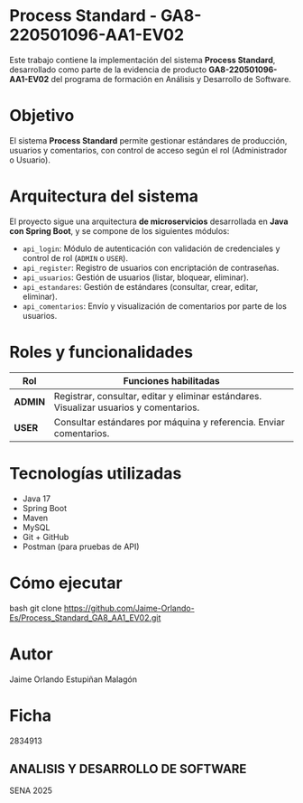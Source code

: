 # Process Standard - GA8-220501096-AA1-EV02

Este trabajo contiene la implementación del sistema **Process Standard**, desarrollado como parte de la evidencia de producto **GA8-220501096-AA1-EV02** del programa de formación en Análisis y Desarrollo de Software.


# Objetivo

El sistema **Process Standard** permite gestionar estándares de producción, usuarios y comentarios, con control de acceso según el rol (Administrador o Usuario).


# Arquitectura del sistema

El proyecto sigue una arquitectura **de microservicios** desarrollada en **Java con Spring Boot**, y se compone de los siguientes módulos:

- `api_login`: Módulo de autenticación con validación de credenciales y control de rol (`ADMIN` o `USER`).
- `api_register`: Registro de usuarios con encriptación de contraseñas.
- `api_usuarios`: Gestión de usuarios (listar, bloquear, eliminar).
- `api_estandares`: Gestión de estándares (consultar, crear, editar, eliminar).
- `api_comentarios`: Envío y visualización de comentarios por parte de los usuarios.

# Roles y funcionalidades

| Rol         | Funciones habilitadas |
|-------------|------------------------|
| **ADMIN**   | Registrar, consultar, editar y eliminar estándares. Visualizar usuarios y comentarios. |
| **USER**    | Consultar estándares por máquina y referencia. Enviar comentarios. |


# Tecnologías utilizadas

- Java 17
- Spring Boot
- Maven
- MySQL
- Git + GitHub
- Postman (para pruebas de API)


# Cómo ejecutar

   bash
   git clone https://github.com/Jaime-Orlando-Es/Process_Standard_GA8_AA1_EV02.git

# Autor
Jaime Orlando Estupiñan Malagón 

# Ficha
2834913

## ANALISIS Y DESARROLLO DE SOFTWARE 

SENA
2025